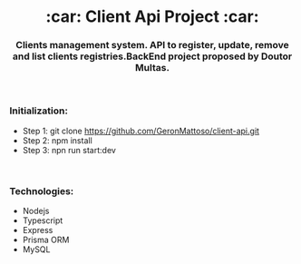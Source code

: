 <h1 align="center">:car: Client Api Project :car:</h1>

<h3 align="center">Clients management system. API to register, update, remove and list clients registries.BackEnd project proposed by Doutor Multas.</h3>
</br>

### Initialization:
 * Step 1: git clone https://github.com/GeronMattoso/client-api.git
 * Step 2: npm install
 * Step 3: npn run start:dev
</br>

### Technologies: 
* Nodejs
* Typescript
* Express
* Prisma ORM
* MySQL



